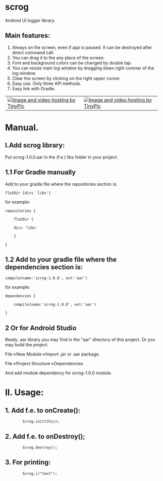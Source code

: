 # scrog
Android UI logger library.

## Main features: 

1. Always on the screen, even if app is paused. It can be destroyed after direct command call.
2. You can drag it to the any place of the screen.
3. Font and background colors can be changed by double tap.
4. You can resize main log window by dragging down right corener of the log window.
5. Clear the screen by clicking on the right upper corner.
6. Easy use. Only three API methods.
7. Easy link with Gradle.

<TABLE cellpadding="100" cellspacing="20" border="0">
<TR>
<TD>
<a href="http://tinypic.com?ref=33w3w9g" target="_blank"><img src="http://i59.tinypic.com/33w3w9g.png" border="0" alt="Image and video hosting by TinyPic"></a>
</TD>
<TD>
<a href="http://tinypic.com?ref=qou1hi" target="_blank"><img src="http://i59.tinypic.com/qou1hi.png" border="0" alt="Image and video hosting by TinyPic"></a>
</TD>
</TR>
</TABLE>

# Manual.

## I.Add scrog library:

Put scrog-1.0.0.aar in the (f.e.) libs folder in your project.

## 1.1 For Gradle manually

Add to your gradle file where the repositories section is:
```
flatDir {dirs 'libs'}
```          
for example:
```    
repositories {

    flatDir {
 
    dirs 'libs'
    
    }
    
}
```
## 1.2 Add to your gradle file where the dependencies section is:
```
compile(name:'scrog-1.0.0', ext:'aar')
```
for example:
```
dependencies {

    compile(name:'scrog-1.0.0', ext:'aar')
    
}
```

## 2 Or for Android Studio 

Ready .aar library you may find in the "aar" directory of this project. 
Or you may build the project.

File->New Module->Import .jar or .aar package.

File->Project Structure->Dependencies 

And add module dependency for scrog-1.0.0 module.

# II. Usage:

## 1. Add f.e. to onCreate():
```
        Scrog.init(this);
```		
## 2. Add f.e. to onDestroy();       
```
        Scrog.destroy();
```		
## 3. For printing:
```
        Scrog.i("text");      
```
